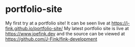 # portfolio-site
My first try at a portfolio site! It can be seen live at https://j-fink.github.io/portfolio-site/ 
My latest portfolio site is live at https://www.joefink.dev and the source can be viewed at https://github.com/J-Fink/fink-development 
